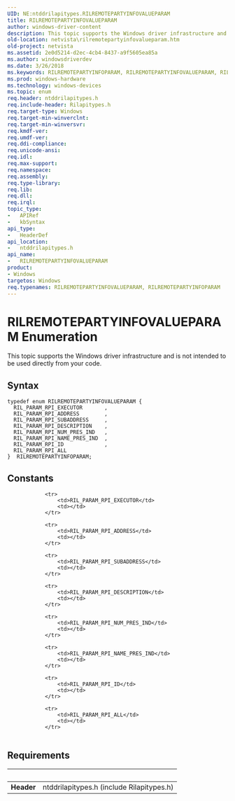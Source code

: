 ```yaml
---
UID: NE:ntddrilapitypes.RILREMOTEPARTYINFOVALUEPARAM
title: RILREMOTEPARTYINFOVALUEPARAM
author: windows-driver-content
description: This topic supports the Windows driver infrastructure and is not intended to be used directly from your code.
old-location: netvista\rilremotepartyinfovalueparam.htm
old-project: netvista
ms.assetid: 2e0d5214-d2ec-4cb4-8437-a9f5605ea85a
ms.author: windowsdriverdev
ms.date: 3/26/2018
ms.keywords: RILREMOTEPARTYINFOPARAM, RILREMOTEPARTYINFOVALUEPARAM, RILREMOTEPARTYINFOVALUEPARAM enumeration [Network Drivers Starting with Windows Vista], RIL_PARAM_RPI_ADDRESS, RIL_PARAM_RPI_ALL, RIL_PARAM_RPI_DESCRIPTION, RIL_PARAM_RPI_ID, RIL_PARAM_RPI_NAME_PRES_IND, RIL_PARAM_RPI_NUM_PRES_IND, RIL_PARAM_RPI_SUBADDRESS, netvista.rilremotepartyinfovalueparam, ntddrilapitypes/RILREMOTEPARTYINFOVALUEPARAM, ntddrilapitypes/RIL_PARAM_RPI_ADDRESS, ntddrilapitypes/RIL_PARAM_RPI_ALL, ntddrilapitypes/RIL_PARAM_RPI_DESCRIPTION, ntddrilapitypes/RIL_PARAM_RPI_ID, ntddrilapitypes/RIL_PARAM_RPI_NAME_PRES_IND, ntddrilapitypes/RIL_PARAM_RPI_NUM_PRES_IND, ntddrilapitypes/RIL_PARAM_RPI_SUBADDRESS
ms.prod: windows-hardware
ms.technology: windows-devices
ms.topic: enum
req.header: ntddrilapitypes.h
req.include-header: Rilapitypes.h
req.target-type: Windows
req.target-min-winverclnt: 
req.target-min-winversvr: 
req.kmdf-ver: 
req.umdf-ver: 
req.ddi-compliance: 
req.unicode-ansi: 
req.idl: 
req.max-support: 
req.namespace: 
req.assembly: 
req.type-library: 
req.lib: 
req.dll: 
req.irql: 
topic_type:
-	APIRef
-	kbSyntax
api_type:
-	HeaderDef
api_location:
-	ntddrilapitypes.h
api_name:
-	RILREMOTEPARTYINFOVALUEPARAM
product:
- Windows
targetos: Windows
req.typenames: RILREMOTEPARTYINFOVALUEPARAM, RILREMOTEPARTYINFOPARAM
---
```


# RILREMOTEPARTYINFOVALUEPARAM Enumeration
This topic supports the Windows driver infrastructure and is not intended to be used directly from your code.

## Syntax
```
typedef enum RILREMOTEPARTYINFOVALUEPARAM {
  RIL_PARAM_RPI_EXECUTOR       ,
  RIL_PARAM_RPI_ADDRESS        ,
  RIL_PARAM_RPI_SUBADDRESS     ,
  RIL_PARAM_RPI_DESCRIPTION    ,
  RIL_PARAM_RPI_NUM_PRES_IND   ,
  RIL_PARAM_RPI_NAME_PRES_IND  ,
  RIL_PARAM_RPI_ID             ,
  RIL_PARAM_RPI_ALL
}  RILREMOTEPARTYINFOPARAM;
```

## Constants

<table>
            
                <tr>
                    <td>RIL_PARAM_RPI_EXECUTOR</td>
                    <td></td>
                </tr>
            
                <tr>
                    <td>RIL_PARAM_RPI_ADDRESS</td>
                    <td></td>
                </tr>
            
                <tr>
                    <td>RIL_PARAM_RPI_SUBADDRESS</td>
                    <td></td>
                </tr>
            
                <tr>
                    <td>RIL_PARAM_RPI_DESCRIPTION</td>
                    <td></td>
                </tr>
            
                <tr>
                    <td>RIL_PARAM_RPI_NUM_PRES_IND</td>
                    <td></td>
                </tr>
            
                <tr>
                    <td>RIL_PARAM_RPI_NAME_PRES_IND</td>
                    <td></td>
                </tr>
            
                <tr>
                    <td>RIL_PARAM_RPI_ID</td>
                    <td></td>
                </tr>
            
                <tr>
                    <td>RIL_PARAM_RPI_ALL</td>
                    <td></td>
                </tr>
</table>


## Requirements
| &nbsp; | &nbsp; |
| ---- |:---- |
| **Header** | ntddrilapitypes.h (include Rilapitypes.h) |